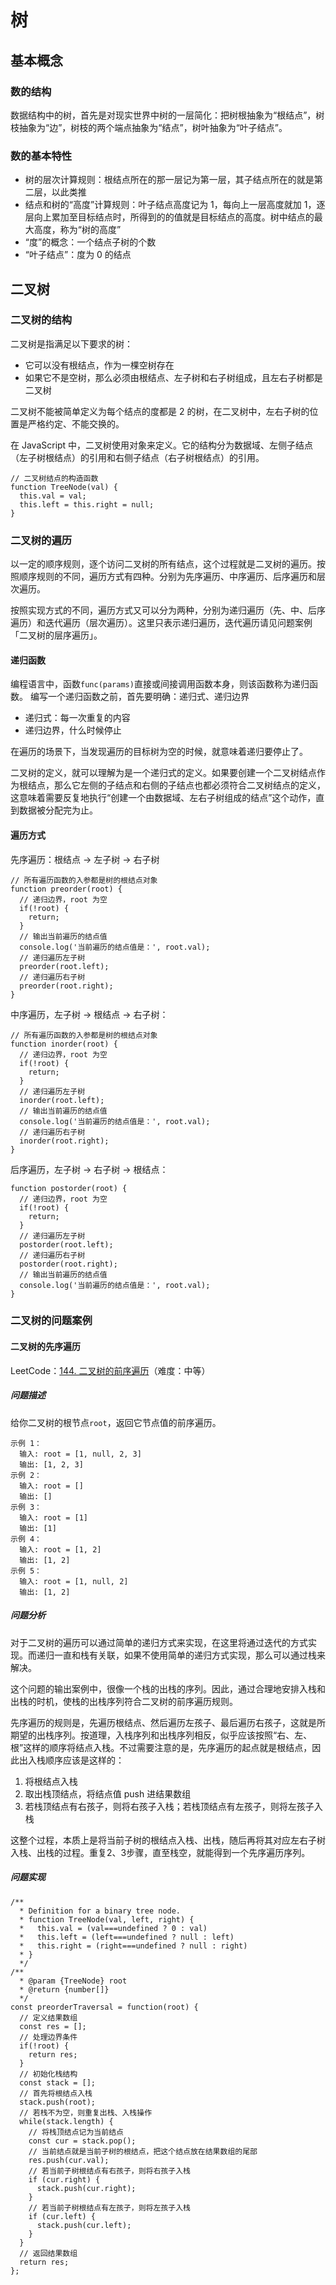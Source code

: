 # 树
## 基本概念
### 数的结构
数据结构中的树，首先是对现实世界中树的一层简化：把树根抽象为“根结点”，树枝抽象为“边”，树枝的两个端点抽象为“结点”，树叶抽象为“叶子结点”。

### 数的基本特性
- 树的层次计算规则：根结点所在的那一层记为第一层，其子结点所在的就是第二层，以此类推
- 结点和树的“高度”计算规则：叶子结点高度记为 1，每向上一层高度就加 1，逐层向上累加至目标结点时，所得到的的值就是目标结点的高度。树中结点的最大高度，称为“树的高度”
- “度”的概念：一个结点子树的个数
- “叶子结点”：度为 0 的结点

## 二叉树
### 二叉树的结构
二叉树是指满足以下要求的树：
- 它可以没有根结点，作为一棵空树存在
- 如果它不是空树，那么必须由根结点、左子树和右子树组成，且左右子树都是二叉树

二叉树不能被简单定义为每个结点的度都是 2 的树，在二叉树中，左右子树的位置是严格约定、不能交换的。

在 JavaScript 中，二叉树使用对象来定义。它的结构分为数据域、左侧子结点（左子树根结点）的引用和右侧子结点（右子树根结点）的引用。
```
// 二叉树结点的构造函数
function TreeNode(val) {
  this.val = val;
  this.left = this.right = null;
}
```

### 二叉树的遍历
以一定的顺序规则，逐个访问二叉树的所有结点，这个过程就是二叉树的遍历。按照顺序规则的不同，遍历方式有四种。分别为先序遍历、中序遍历、后序遍历和层次遍历。

按照实现方式的不同，遍历方式又可以分为两种，分别为递归遍历（先、中、后序遍历）和迭代遍历（层次遍历）。这里只表示递归遍历，迭代遍历请见问题案例「二叉树的层序遍历」。

#### 递归函数
编程语言中，函数`func(params)`直接或间接调用函数本身，则该函数称为递归函数。
编写一个递归函数之前，首先要明确：递归式、递归边界
- 递归式：每一次重复的内容
- 递归边界，什么时候停止

在遍历的场景下，当发现遍历的目标树为空的时候，就意味着递归要停止了。

二叉树的定义，就可以理解为是一个递归式的定义。如果要创建一个二叉树结点作为根结点，那么它左侧的子结点和右侧的子结点也都必须符合二叉树结点的定义，这意味着需要反复地执行“创建一个由数据域、左右子树组成的结点”这个动作，直到数据被分配完为止。

#### 遍历方式
先序遍历：根结点 -> 左子树 -> 右子树
```
// 所有遍历函数的入参都是树的根结点对象
function preorder(root) {
  // 递归边界，root 为空
  if(!root) {
    return;
  }
  // 输出当前遍历的结点值
  console.log('当前遍历的结点值是：', root.val);
  // 递归遍历左子树
  preorder(root.left);
  // 递归遍历右子树
  preorder(root.right);
}
```

中序遍历，左子树 -> 根结点 -> 右子树：
```
// 所有遍历函数的入参都是树的根结点对象
function inorder(root) {
  // 递归边界，root 为空
  if(!root) {
    return;
  }
  // 递归遍历左子树
  inorder(root.left);
  // 输出当前遍历的结点值
  console.log('当前遍历的结点值是：', root.val);
  // 递归遍历右子树
  inorder(root.right);
}
```

后序遍历，左子树 -> 右子树 -> 根结点：
```
function postorder(root) {
  // 递归边界，root 为空
  if(!root) {
    return;
  }
  // 递归遍历左子树
  postorder(root.left);
  // 递归遍历右子树
  postorder(root.right);
  // 输出当前遍历的结点值
  console.log('当前遍历的结点值是：', root.val);
}
```

### 二叉树的问题案例
#### 二叉树的先序遍历
LeetCode：[144. 二叉树的前序遍历](https://leetcode-cn.com/problems/binary-tree-preorder-traversal/)（难度：中等）

##### 问题描述
给你二叉树的根节点`root`，返回它节点值的前序遍历。
```
示例 1：
  输入: root = [1, null, 2, 3]
  输出: [1, 2, 3]
示例 2：
  输入: root = []
  输出: []
示例 3：
  输入: root = [1]
  输出: [1]
示例 4：
  输入: root = [1, 2]
  输出: [1, 2]
示例 5：
  输入: root = [1, null, 2]
  输出: [1, 2]
```

##### 问题分析
对于二叉树的遍历可以通过简单的递归方式来实现，在这里将通过迭代的方式实现。而递归一直和栈有关联，如果不使用简单的递归方式实现，那么可以通过栈来解决。

这个问题的输出案例中，很像一个栈的出栈的序列。因此，通过合理地安排入栈和出栈的时机，使栈的出栈序列符合二叉树的前序遍历规则。   

先序遍历的规则是，先遍历根结点、然后遍历左孩子、最后遍历右孩子，这就是所期望的出栈序列。按道理，入栈序列和出栈序列相反，似乎应该按照“右、左、根”这样的顺序将结点入栈。不过需要注意的是，先序遍历的起点就是根结点，因此出入栈顺序应该是这样的：  
1. 将根结点入栈
2. 取出栈顶结点，将结点值 push 进结果数组
3. 若栈顶结点有右孩子，则将右孩子入栈；若栈顶结点有左孩子，则将左孩子入栈

这整个过程，本质上是将当前子树的根结点入栈、出栈，随后再将其对应左右子树入栈、出栈的过程。重复2、3步骤，直至栈空，就能得到一个先序遍历序列。 
   
##### 问题实现
```
/**
  * Definition for a binary tree node.
  * function TreeNode(val, left, right) {
  *   this.val = (val===undefined ? 0 : val)
  *   this.left = (left===undefined ? null : left)
  *   this.right = (right===undefined ? null : right)
  * }
  */
/**
  * @param {TreeNode} root
  * @return {number[]}
  */
const preorderTraversal = function(root) {
  // 定义结果数组
  const res = [];
  // 处理边界条件
  if(!root) {
    return res;
  }
  // 初始化栈结构
  const stack = [];
  // 首先将根结点入栈
  stack.push(root);
  // 若栈不为空，则重复出栈、入栈操作
  while(stack.length) {
    // 将栈顶结点记为当前结点
    const cur = stack.pop();
    // 当前结点就是当前子树的根结点，把这个结点放在结果数组的尾部
    res.push(cur.val);
    // 若当前子树根结点有右孩子，则将右孩子入栈
    if (cur.right) {
      stack.push(cur.right);
    }
    // 若当前子树根结点有左孩子，则将左孩子入栈
    if (cur.left) {
      stack.push(cur.left);
    }
  }
  // 返回结果数组
  return res;
};
```
